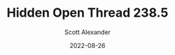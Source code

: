 ---
layout: podcast
title: "Hidden Open Thread 238.5"
author: Scott Alexander
description: https://astralcodexten.substack.com/p/hidden-open-thread-2385
date: 2022-08-26
length: 36396
duration: 9
guid: hidden-open-thread-2385
---